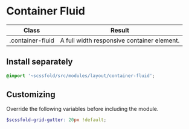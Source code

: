 # Container Fluid

| Class             | Result                                          |
| ----------------- | ----------------------------------------------- |
| .container-fluid  | A full width responsive container element.      |

## Install separately

```scss
@import '~scssfold/src/modules/layout/container-fluid';
```

## Customizing

Override the following variables before including the module.

```scss
$scssfold-grid-gutter: 20px !default;
```
